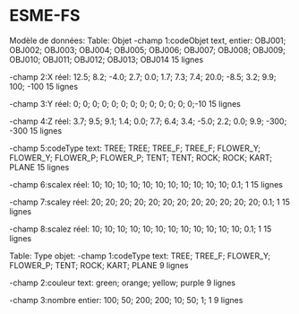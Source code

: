 # ESME-FS
Modèle de données:
Table: Objet
-champ 1:codeObjet
        text, entier: OBJ001; OBJ002; OBJ003; OBJ004; OBJ005; OBJ006; OBJ007; OBJ008; OBJ009; OBJ010; OBJ011; OBJ012; OBJ013; OBJ014
        15 lignes

-champ 2:X
        réel: 12.5; 8.2; -4.0; 2.7; 0.0; 1.7; 7.3; 7.4; 20.0; -8.5; 3.2; 9.9; 100; -100
        15 lignes
        
-champ 3:Y
        réel: 0; 0; 0; 0; 0; 0; 0; 0; 0; 0; 0; 0; 0;-10
        15 lignes

-champ 4:Z
        réel: 3.7; 9.5; 9.1; 1.4; 0.0; 7.7; 6.4; 3.4; -5.0; 2.2; 0.0; 9.9; -300; -300
        15 lignes
        
-champ 5:codeType
        text: TREE; TREE; TREE_F; TREE_F; FLOWER_Y; FLOWER_Y; FLOWER_P; FLOWER_P; TENT; TENT; ROCK; ROCK; KART; PLANE
        15 lignes

-champ 6:scalex
        réel: 10; 10; 10; 10; 10; 10; 10; 10; 10; 10; 10; 0.1; 1
        15 lignes

-champ 7:scaley
        réel: 20; 20; 20; 20; 20; 20; 20; 20; 20; 20; 20; 20; 0.1; 1
        15 lignes

-champ 8:scalez
        réel: 10; 10; 10; 10; 10; 10; 10; 10; 10; 10; 10; 10; 0.1; 1
        15 lignes
        

Table: Type objet:
-champ 1:codeType
        text: TREE; TREE_F; FLOWER_Y; FLOWER_P; TENT; ROCK; KART; PLANE
        9 lignes
        
-champ 2:couleur
        text: green; orange; yellow; purple
        9 lignes

-champ 3:nombre
        entier: 100; 50; 200; 200; 10; 50; 1; 1
        9 lignes